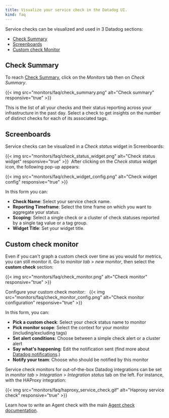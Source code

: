 ```yaml
---
title: Visualize your service check in the Datadog UI.
kind: faq
---
```


Service checks can be visualized and used in 3 Datadog sections:

* [Check Summary][2]
* [Screenboards][3]
* [Custom check Monitor][4]

## Check Summary

To reach [Check Summary][2], click on the *Monitors* tab then on *Check Summary*.

{{< img src="monitors/faq/check_summary.png" alt="Check summary" responsive="true" >}}

This is the list of all your checks and their status reporting across your infrastructure in the past day. Select a check to get insights on the number of distinct checks for each of its associated tags.

## Screenboards

Service checks can be visualized in a *Check status* widget in Screenboards:

{{< img src="monitors/faq/check_status_widget.png" alt="Check status widget" responsive="true" >}}
​
After clicking on the *Check status* widget icon, the following pop-up appears:

{{< img src="monitors/faq/check_widget_config.png" alt="Check widget config" responsive="true" >}}

In this form you can:

* **Check Name**: Select your service check name.
* **Reporting Timeframe**: Select the time frame on which you want to aggregate your status.
* **Scoping**: Select a single check or a cluster of check statuses reported by a single tag value or a tag group.
* **Widget Title**: Set your widget title.

## Custom check monitor

Even if you can't graph a custom check over time as you would for metrics, you can still monitor it.
Go to *monitor tab* > *new monitor*, then select the **custom check** section:
 
{{< img src="monitors/faq/check_monitor.png" alt="Check monitor" responsive="true" >}}

Configure your custom check monitor: 
​
{{< img src="monitors/faq/check_monitor_config.png" alt="Check monitor configuration" responsive="true" >}}

In this form, you can:

* **Pick a custom check**: Select your check status name to monitor
* **Pick monitor scope**: Select the context for your monitor (including/excluding tags)
* **Set alert conditions**: Choose between a simple check alert or a cluster alert
* **Say what's happening**: Edit the notification sent (find more about [Datadog notifications][5].)
* **Notify your team**: Choose who should be notified by this monitor

Service check monitors for out-of-the-box Datadog integrations can be set in *monitor tab* > *Integration* > *Integration status* tab on the left. For instance, with the HAProxy integration: 

{{< img src="monitors/faq/haproxy_service_check.gif" alt="Haproxy service check" responsive="true" >}}

Learn how to write an Agent check with the main [Agent check documentation][1].

[1]: /developers/agent_checks/
[2]: https://app.datadoghq.com/check/summary
[3]: https://app.datadoghq.com/dashboard
[4]: https://app.datadoghq.com/monitors#create/custom
[5]: /monitors/notifications/

